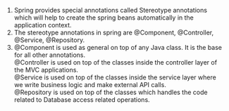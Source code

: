 1. Spring provides special annotations called Stereotype annotations which will help to create the spring beans automatically in the application context.
2. The stereotype annotations in spring are @Component, @Controller, @Service, @Repository.
3. @Component is used as general on top of any Java class. It is the base for all other annotations.
   <br>
   @Controller is used on top of the classes inside the controller layer of the MVC applications.
   <br>
   @Service is used on top of the classes inside the service layer where we write business logic and make external API calls.
   <br>
   @Repository is used on top of the classes which handles the code related to Database access related operations.
